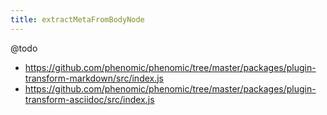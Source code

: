 ```yaml
---
title: extractMetaFromBodyNode
---
```


@todo

- https://github.com/phenomic/phenomic/tree/master/packages/plugin-transform-markdown/src/index.js
- https://github.com/phenomic/phenomic/tree/master/packages/plugin-transform-asciidoc/src/index.js
